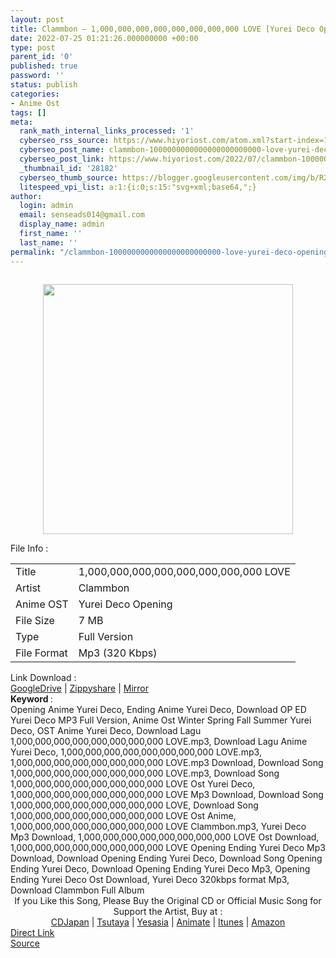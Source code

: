 ```yaml
---
layout: post
title: Clammbon – 1,000,000,000,000,000,000,000,000 LOVE [Yurei Deco Opening]
date: 2022-07-25 01:21:26.000000000 +00:00
type: post
parent_id: '0'
published: true
password: ''
status: publish
categories:
- Anime Ost
tags: []
meta:
  rank_math_internal_links_processed: '1'
  cyberseo_rss_source: https://www.hiyoriost.com/atom.xml?start-index=1
  cyberseo_post_name: clammbon-1000000000000000000000000-love-yurei-deco-opening
  cyberseo_post_link: https://www.hiyoriost.com/2022/07/clammbon-1000000000000000000000000-love.html
  _thumbnail_id: '28182'
  cyberseo_thumb_source: https://blogger.googleusercontent.com/img/b/R29vZ2xl/AVvXsEjWPxvAlmfNiWtOvpZOqWhzkZcTfIWRnM-sDgmgRf_Z8MGw6lzcxfaSKmEfbO5-gy9VFsKTZs8bx3WWKdis1_IOZfno1tEpLV2zFrbtw_f8O_BSVqj3dbGrsTkaS7fu-vYjAXKrl7ZpWxmJqH9bvNfpDOmhNSrZhhuIQo7aBaxUu5fvJ1hfgBkLn6fn/s400/cover%20%2812%29.jpg
  litespeed_vpi_list: a:1:{i:0;s:15:"svg+xml;base64,";}
author:
  login: admin
  email: senseads014@gmail.com
  display_name: admin
  first_name: ''
  last_name: ''
permalink: "/clammbon-1000000000000000000000000-love-yurei-deco-opening/"
---
```

<div class="separator" style="clear: both"><a href="https://blogger.googleusercontent.com/img/b/R29vZ2xl/AVvXsEjWPxvAlmfNiWtOvpZOqWhzkZcTfIWRnM-sDgmgRf_Z8MGw6lzcxfaSKmEfbO5-gy9VFsKTZs8bx3WWKdis1_IOZfno1tEpLV2zFrbtw_f8O_BSVqj3dbGrsTkaS7fu-vYjAXKrl7ZpWxmJqH9bvNfpDOmhNSrZhhuIQo7aBaxUu5fvJ1hfgBkLn6fn/s600/cover%20%2812%29.jpg" style="display: block;padding: 1em 0;text-align: center"><img alt border="0" data-original-height="600" data-original-width="600" src="{{ site.baseurl }}/assets/2022/07/cover%20%2812%29.jpg" width="400" /></a></div>
<div class="linkdownload">File Info : </div>
<div class="info2" id="Info">
<table>
<tbody>
<tr>
<td class="tablex">Title </td>
<td>1,000,000,000,000,000,000,000,000 LOVE</td>
</tr>
<tr>
<td class="tablex">Artist </td>
<td>Clammbon</td>
</tr>
<tr>
<td class="tablex">Anime OST </td>
<td>Yurei Deco Opening</td>
</tr>
<tr>
<td class="tablex">File Size </td>
<td>7 MB</td>
</tr>
<tr>
<td class="tablex">Type </td>
<td>Full Version</td>
</tr>
<tr>
<td class="tablex">File Format </td>
<td>Mp3 (320 Kbps)</td>
</tr>
</tbody>
</table>
</div>
<div class="linkdownload">Link Download : </div>
<div class="listdl"><a href="https://drive.google.com/file/d/1BB8NCkYbCCeu6TvfInAlXfF6n9oxUDdy/view?usp=drivesdk" rel="nofollow noopener" target="_blank">GoogleDrive</a> | <a href="https://www46.zippyshare.com/v/PuZFFQL8/file.html" rel="nofollow noopener" target="_blank">Zippyshare</a> | <a href="https://mir.cr/JPYCUEDV" rel="nofollow noopener" target="_blank">Mirror</a></div>
<div class="keywordz"><b>Keyword </b> :
<div class="tagser">Opening Anime Yurei Deco, Ending Anime Yurei Deco, Download OP ED Yurei Deco MP3 Full Version, Anime Ost Winter Spring Fall Summer Yurei Deco, OST Anime Yurei Deco, Download Lagu 1,000,000,000,000,000,000,000,000 LOVE.mp3, Download Lagu Anime Yurei Deco, 1,000,000,000,000,000,000,000,000 LOVE.mp3, 1,000,000,000,000,000,000,000,000 LOVE.mp3 Download, Download Song 1,000,000,000,000,000,000,000,000 LOVE.mp3, Download Song 1,000,000,000,000,000,000,000,000 LOVE Ost Yurei Deco, 1,000,000,000,000,000,000,000,000 LOVE Mp3 Download, Download Song 1,000,000,000,000,000,000,000,000 LOVE, Download Song 1,000,000,000,000,000,000,000,000 LOVE Ost Anime, 1,000,000,000,000,000,000,000,000 LOVE Clammbon.mp3, Yurei Deco Mp3 Download, 1,000,000,000,000,000,000,000,000 LOVE Ost Download, 1,000,000,000,000,000,000,000,000 LOVE Opening Ending Yurei Deco Mp3 Download, Download Opening Ending Yurei Deco, Download Song Opening Ending Yurei Deco, Download Opening Ending Yurei Deco Mp3, Opening Ending Yurei Deco Ost Download, Yurei Deco 320kbps format Mp3, Download Clammbon Full Album</div>
</div>
<div class="buycd" align="center">If you Like this Song, Please Buy the Original CD or Official Music Song for Support the Artist, Buy at : <br /><a href="https://www.cdjapan.co.jp/" target="_blank" rel="noopener">CDJapan</a> | <a href="https://shop.tsutaya.co.jp/" target="_blank" rel="noopener">Tsutaya</a> | <a href="https://www.yesasia.com/" target="_blank" rel="noopener">Yesasia</a> | <a href="https://www.animate-onlineshop.jp/" target="_blank" rel="noopener">Animate</a> | <a href="https://www.apple.com/jp/itunes" target="_blank" rel="noopener">Itunes</a> | <a href="https://amazon.co.jp/" target="_blank" rel="noopener">Amazon</a>
</div>
<div class="divbtn"> <a href="https://handymansurrender.com/fihup8buzv?key=94550f7ce39444073321dde3b8782f97" class="btn"><i class="fa fa-download"></i> Direct Link</a> <br /><a href="https://www.hiyoriost.com/2022/07/clammbon-1000000000000000000000000-love.html">Source</a> </div>
